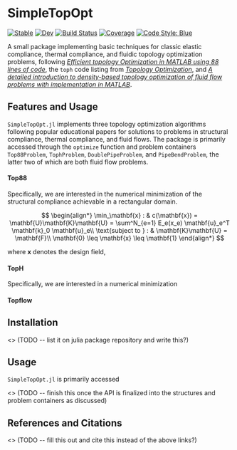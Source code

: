 # SimpleTopOpt

[![Stable](https://img.shields.io/badge/docs-stable-blue.svg)](https://juliatopopt.github.io/SimpleTopOpt.jl/stable/)
[![Dev](https://img.shields.io/badge/docs-dev-blue.svg)](https://juliatopopt.github.io/SimpleTopOpt.jl/dev/)
[![Build Status](https://github.com/juliatopopt/SimpleTopOpt.jl/actions/workflows/CI.yml/badge.svg?branch=main)](https://github.com/juliatopopt/SimpleTopOpt.jl/actions/workflows/CI.yml?query=branch%3Amain)
[![Coverage](https://codecov.io/gh/juliatopopt/SimpleTopOpt.jl/branch/main/graph/badge.svg)](https://codecov.io/gh/juliatopopt/SimpleTopOpt.jl)
[![Code Style: Blue](https://img.shields.io/badge/code%20style-blue-4495d1.svg)](https://github.com/invenia/BlueStyle)


A small package implementing basic techniques for classic elastic compliance, thermal compliance,
and fluidic topology optimization problems, following 
[*Efficient topology Optimization in MATLAB using 88 lines of code*](https://link.springer.com/article/10.1007/s00158-010-0594-7), 
the `toph` code listing from [*Topology Optimization*](https://www.amazon.com/Topology-Optimization-Martin-Philip-Bendsoe/dp/3540429921),
and [*A detailed introduction to density-based topology optimization of fluid flow problems with implementation in MATLAB*](https://arxiv.org/abs/2207.13695).

## Features and Usage

`SimpleTopOpt.jl` implements three topology optimization algorithms following
popular educational papers for solutions to problems in structural compliance,
thermal compliance, and fluid flows. The package is primarily accessed through
the `optimize` function and problem containers `Top88Problem`, `TophProblem`,
`DoublePipeProblem`, and `PipeBendProblem`, the latter two of which are both fluid flow problems.

#### Top88

Specifically, we are interested in the numerical minimization of the structural compliance achievable in a rectangular domain.

$$
\begin{align*}
    \min_\mathbf{x} : & c(\mathbf{x}) = \mathbf{U}\mathbf{K}\mathbf{U} = \sum^N_{e=1} E_e(x_e) \mathbf{u}_e^T \mathbf{k}_0 \mathbf{u}_e\\
    \text{subject to } : & \mathbf{K}\mathbf{U} = \mathbf{F}\\
    \mathbf{0} \leq \mathbf{x} \leq \mathbf{1}
\end{align*}
$$

where $\mathbf{x}$ denotes the design field, 

#### TopH

Specifically, we are interested in a numerical minimization 

#### Topflow

## Installation

<> (TODO -- list it on julia package repository and write this?)

## Usage

`SimpleTopOpt.jl` is primarily accessed

<> (TODO -- finish this once the API is finalized into the structures and problem containers as discussed)

## References and Citations

<> (TODO -- fill this out and cite this instead of the above links?)


